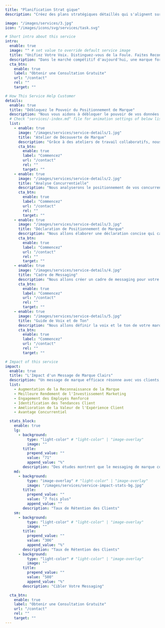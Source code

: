 ```yaml
---
title: "Planification Strat gique"
description: "Créez des plans stratégiques détaillés qui s'alignent sur vos objectifs commerciaux à long terme."

image: "/images/services/3.jpg"
icon: "/images/icons/svg/services/task.svg"

# Short intro about this service
intro:
  enable: true
  image: "" # set value to override default service image
  title: "Unifiez Votre Voix. Distinguez-vous de la Foule. Faites Reconnaître Votre Marque."
  description: "Dans le marché compétitif d'aujourd'hui, une marque forte est votre atout le plus précieux. Nous vous aidons à créer une stratégie de positionnement et de messaging claire et convaincante qui vous différencie de la concurrence et résonne profondément avec votre public cible."
  cta_btn:
    enable: true
    label: "Obtenir une Consultation Gratuite"
    url: "/contact"
    rel: ""
    target: ""

# How This Service Help Customer
details:
  enable: true
  title: "Débloquez le Pouvoir du Positionnement de Marque"
  description: "Nous vous aidons à débloquer le pouvoir de vos données clients pour en savoir plus sur qui sont vos clients, ce qui les motive et comment ils interagissent avec votre marque. Grâce à des analyses sophistiquées et des méthodes éprouvées"
  # Check "services/-index.md" file for animation settings of below list
  list:
    - enable: true
      image: "/images/services/service-details/1.jpg"
      title: "Atelier de Découverte de Marque"
      description: "Grâce à des ateliers de travail collaboratifs, nous allons découvrir les valeurs fondamentales de votre marque, votre public cible."
      cta_btn:
        enable: true
        label: "Commencez"
        url: "/contact"
        rel: ""
        target: ""
    - enable: true
      image: "/images/services/service-details/2.jpg"
      title: "Analyse Concurrentielle"
      description: "Nous analyserons le positionnement de vos concurrents pour différencier votre marque."
      cta_btn:
        enable: true
        label: "Commencez"
        url: "/contact"
        rel: ""
        target: ""
    - enable: true
      image: "/images/services/service-details/3.jpg"
      title: "Déclaration de Positionnement de Marque"
      description: "Nous allons élaborer une déclaration concise qui capture l'essence de votre marque."
      cta_btn:
        enable: true
        label: "Commencez"
        url: "/contact"
        rel: ""
        target: ""
    - enable: true
      image: "/images/services/service-details/4.jpg"
      title: "Cadre de Messaging"
      description: "Nous allons créer un cadre de messaging pour votre site web et vos réseaux sociaux."
      cta_btn:
        enable: true
        label: "Commencez"
        url: "/contact"
        rel: ""
        target: ""
    - enable: true
      image: "/images/services/service-details/5.jpg"
      title: "Guide de Voix et de Ton"
      description: "Nous allons définir la voix et le ton de votre marque, pour assurer que vos communications résonnent."
      cta_btn:
        enable: true
        label: "Commencez"
        url: "/contact"
        rel: ""
        target: ""

# Impact of this service
impact:
  enable: true
  title: "L'Impact d'un Message de Marque Clairs"
  description: "Un message de marque efficace résonne avec vos clients, établissant une confiance et des liens émotionnels. Il s'agit de parler leur langage et de comprendre leurs besoins."
  list:
    - Augmentation de la Reconnaissance de la Marque
    - Meilleure Rendement de l'Investissement Marketing
    - Engagement des Employés Renforcé
    - Identification des Tendances Client
    - Amélioration de la Valeur de l'Expérience Client
    - Avantage Concurrentiel

  stats_block:
    enable: true
    lg:
      - background:
          type: "light-color" # "light-color" | "image-overlay"
          image: ""
        title:
          prepend_value: ""
          value: "71"
          append_value: "%"
        description: "Des études montrent que le messaging de marque cohérent peut entraîner une augmentation de 71% de la reconnaissance de la marque."
    md:
      - background:
          type: "image-overlay" # "light-color" | "image-overlay"
          image: "/images/services/service-impact-stats-bg.jpg"
        title:
          prepend_value: ""
          value: "7 fois plus"
          append_value: ""
        description: "Taux de Rétention des Clients"
    sm:
      - background:
          type: "light-color" # "light-color" | "image-overlay"
          image: ""
        title:
          prepend_value: ""
          value: "306"
          append_value: "%"
        description: "Taux de Rétention des Clients"
      - background:
          type: "light-color" # "light-color" | "image-overlay"
          image: ""
        title:
          prepend_value: ""
          value: "500"
          append_value: "%"
        description: "Cibler Votre Messaging"

  cta_btn:
    enable: true
    label: "Obtenir une Consultation Gratuite"
    url: "/contact"
    rel: ""
    target: ""
---
```

